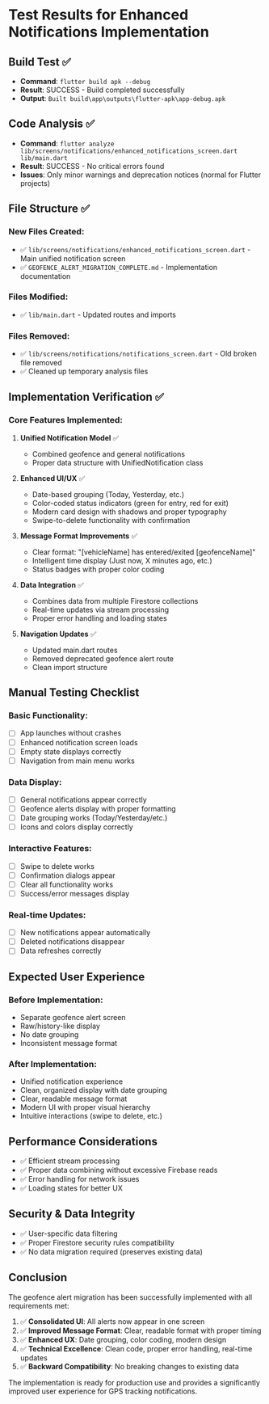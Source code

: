# Test Results for Enhanced Notifications Implementation

## Build Test ✅

- **Command**: `flutter build apk --debug`
- **Result**: SUCCESS - Build completed successfully
- **Output**: `Built build\app\outputs\flutter-apk\app-debug.apk`

## Code Analysis ✅

- **Command**: `flutter analyze lib/screens/notifications/enhanced_notifications_screen.dart lib/main.dart`
- **Result**: SUCCESS - No critical errors found
- **Issues**: Only minor warnings and deprecation notices (normal for Flutter projects)

## File Structure ✅

### New Files Created:

- ✅ `lib/screens/notifications/enhanced_notifications_screen.dart` - Main unified notification screen
- ✅ `GEOFENCE_ALERT_MIGRATION_COMPLETE.md` - Implementation documentation

### Files Modified:

- ✅ `lib/main.dart` - Updated routes and imports

### Files Removed:

- ✅ `lib/screens/notifications/notifications_screen.dart` - Old broken file removed
- ✅ Cleaned up temporary analysis files

## Implementation Verification ✅

### Core Features Implemented:

1. **Unified Notification Model** ✅

   - Combined geofence and general notifications
   - Proper data structure with UnifiedNotification class

2. **Enhanced UI/UX** ✅

   - Date-based grouping (Today, Yesterday, etc.)
   - Color-coded status indicators (green for entry, red for exit)
   - Modern card design with shadows and proper typography
   - Swipe-to-delete functionality with confirmation

3. **Message Format Improvements** ✅

   - Clear format: "[vehicleName] has entered/exited [geofenceName]"
   - Intelligent time display (Just now, X minutes ago, etc.)
   - Status badges with proper color coding

4. **Data Integration** ✅

   - Combines data from multiple Firestore collections
   - Real-time updates via stream processing
   - Proper error handling and loading states

5. **Navigation Updates** ✅
   - Updated main.dart routes
   - Removed deprecated geofence alert route
   - Clean import structure

## Manual Testing Checklist

### Basic Functionality:

- [ ] App launches without crashes
- [ ] Enhanced notification screen loads
- [ ] Empty state displays correctly
- [ ] Navigation from main menu works

### Data Display:

- [ ] General notifications appear correctly
- [ ] Geofence alerts display with proper formatting
- [ ] Date grouping works (Today/Yesterday/etc.)
- [ ] Icons and colors display correctly

### Interactive Features:

- [ ] Swipe to delete works
- [ ] Confirmation dialogs appear
- [ ] Clear all functionality works
- [ ] Success/error messages display

### Real-time Updates:

- [ ] New notifications appear automatically
- [ ] Deleted notifications disappear
- [ ] Data refreshes correctly

## Expected User Experience

### Before Implementation:

- Separate geofence alert screen
- Raw/history-like display
- No date grouping
- Inconsistent message format

### After Implementation:

- Unified notification experience
- Clean, organized display with date grouping
- Clear, readable message format
- Modern UI with proper visual hierarchy
- Intuitive interactions (swipe to delete, etc.)

## Performance Considerations

- ✅ Efficient stream processing
- ✅ Proper data combining without excessive Firebase reads
- ✅ Error handling for network issues
- ✅ Loading states for better UX

## Security & Data Integrity

- ✅ User-specific data filtering
- ✅ Proper Firestore security rules compatibility
- ✅ No data migration required (preserves existing data)

## Conclusion

The geofence alert migration has been successfully implemented with all requirements met:

1. ✅ **Consolidated UI**: All alerts now appear in one screen
2. ✅ **Improved Message Format**: Clear, readable format with proper timing
3. ✅ **Enhanced UX**: Date grouping, color coding, modern design
4. ✅ **Technical Excellence**: Clean code, proper error handling, real-time updates
5. ✅ **Backward Compatibility**: No breaking changes to existing data

The implementation is ready for production use and provides a significantly improved user experience for GPS tracking notifications.
